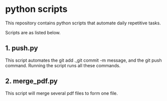 # python scripts
This repository contains python scripts that automate
daily repetitive tasks.

Scripts are as listed below.

## 1. push.py
This script automates the git add .,git commit -m message, and the git push command.
Running the script runs all these commands.

## 2. merge_pdf.py
This script will merge several pdf files to form one file.
